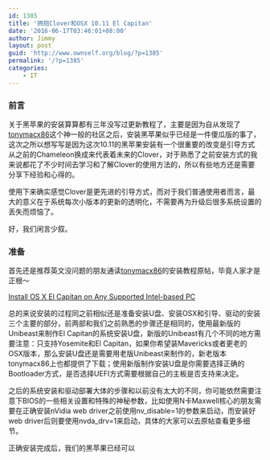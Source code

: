 ```yaml
---
id: 1385
title: '拥抱Clover和OSX 10.11 El Capitan'
date: '2016-06-17T03:46:01+08:00'
author: Jimmy
layout: post
guid: 'http://www.ownself.org/blog/?p=1385'
permalink: '/?p=1385'
categories:
    - IT
---
```


### 前言

关于黑苹果的安装算算都有三年没写过更新教程了，主要是因为自从发现了[tonymacx86](http://www.tonymacx86.com)这个神一般的社区之后，安装黑苹果似乎已经是一件傻瓜版的事了，这次之所以想写写是因为这次10.11的黑苹果安装有一个很重要的改变是引导方式从之前的Chameleon换成来代表着未来的Clover，对于熟悉了之前安装方式的我来说都花了不少时间去学习和了解Clover的使用方法的，所以有些地方还是需要分享下经验和心得的。

使用下来确实感觉Clover是更先进的引导方式，而对于我们普通使用者而言，最大的意义在于系统每次小版本的更新的透明化，不需要再为升级后很多系统设置的丢失而烦恼了。

好，我们闲言少叙。

### 准备

首先还是推荐英文没问题的朋友通读[tonymacx86](http://www.tonymacx86.com)的安装教程原帖，毕竟人家才是正根～

[Install OS X El Capitan on Any Supported Intel-based PC](http://www.tonymacx86.com/threads/unibeast-install-os-x-el-capitan-on-any-supported-intel-based-pc.172672/)

总的来说安装的过程同之前相似还是准备安装U盘、安装OSX和引导、驱动的安装三个主要的部分，前两部和我们之前熟悉的步骤还是相同的，使用最新版的Unibeast来制作El Capitan的系统安装U盘，新版的Unibeast有几个不同的地方需要注意：只支持Yosemite和El Capitan，如果你希望装Mavericks或者更老的OSX版本，那么安装U盘还是需要用老版Unibeast来制作的，新老版本tonymacx86上也都提供了下载；使用新版制作安装U盘是你需要选择正确的Bootloader方式，是否选择UEFI方式需要根据自己的主板是否支持来决定。

之后的系统安装和驱动部署大体的步骤和以前没有太大的不同，你可能依然需要注意下BIOS的一些相关设置和特殊的神秘参数，比如使用N卡Maxwell核心的朋友需要在正确安装nVidia web driver之前使用nv\_disable=1的参数来启动，而安装好web driver后则要使用nvda\_drv=1来启动，具体的大家可以去原帖查看更多细节。

正确安装完成后，我们的黑苹果已经可以